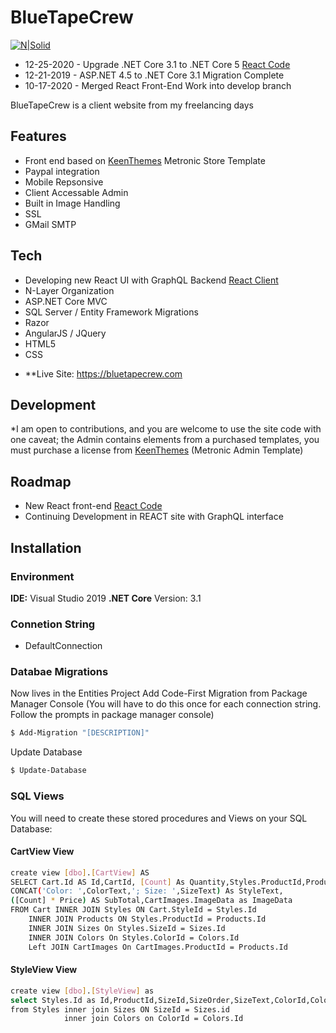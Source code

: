 # BlueTapeCrew

[![N|Solid](https://bluetapecrew.com/content/logo.png)](https://bluetapecrew.com)
- 12-25-2020 - Upgrade .NET Core 3.1 to .NET Core 5 [React Code](https://github.com/toddmillernyc/bluetapecrew/tree/develop/src/React.Site/ClientApp/src)
- 12-21-2019 - ASP.NET 4.5 to .NET Core 3.1 Migration Complete 
- 10-17-2020 - Merged React Front-End Work into develop branch

BlueTapeCrew is a client website from my freelancing days

## Features
  - Front end based on [KeenThemes] Metronic Store Template
  - Paypal integration
  - Mobile Repsonsive
  - Client Accessable Admin
  - Built in Image Handling
  - SSL
  - GMail SMTP
 
## Tech
- Developing new React UI with GraphQL Backend [React Client](https://github.com/toddmillernyc/bluetapecrew/tree/develop/src/React.Site/ClientApp/src)
- N-Layer Organization
- ASP.NET Core MVC
- SQL Server / Entity Framework Migrations
- Razor
- AngularJS / JQuery
- HTML5
- CSS

* **Live Site: https://bluetapecrew.com

## Development

*I am open to contributions, and you are welcome to use the site code with one caveat; the Admin contains elements from a purchased templates, you must purchase a license from [KeenThemes] (Metronic Admin Template)

## Roadmap
- New React front-end [React Code](https://github.com/toddmillernyc/bluetapecrew/tree/develop/src/React.Site/ClientApp/src)
- Continuing Development in REACT site with GraphQL interface

## Installation

### Environment
**IDE:** Visual Studio 2019
**.NET Core** Version: 3.1

### Connetion String
 - DefaultConnection

### Databae Migrations
Now lives in the Entities Project
Add Code-First Migration from Package Manager Console
(You will have to do this once for each connection string.  Follow the prompts in package manager console)
```sh
$ Add-Migration "[DESCRIPTION]"
```
Update Database
```sh
$ Update-Database
```

### SQL Views
You will need to create these stored procedures and Views on your SQL Database:
#### CartView View
```sh
create view [dbo].[CartView] AS
SELECT Cart.Id AS Id,CartId, [Count] As Quantity,Styles.ProductId,ProductName,LinkName,Price, StyleId,Colors.ColorText,Products.[Description],
CONCAT('Color: ',ColorText,'; Size: ',SizeText) As StyleText,
([Count] * Price) AS SubTotal,CartImages.ImageData as ImageData
FROM Cart INNER JOIN Styles ON Cart.StyleId = Styles.Id
	INNER JOIN Products ON Styles.ProductId = Products.Id
	INNER JOIN Sizes On Styles.SizeId = Sizes.Id
	INNER JOIN Colors On Styles.ColorId = Colors.Id
	Left JOIN CartImages On CartImages.ProductId = Products.Id
```
#### StyleView View
```sh
create view [dbo].[StyleView] as
select Styles.Id as Id,ProductId,SizeId,SizeOrder,SizeText,ColorId,ColorText,Price,SizeText + ' / ' + ColorText AS StyleText
from Styles inner join Sizes ON SizeId = Sizes.id
			inner join Colors on ColorId = Colors.Id
```

[KeenThemes]: <http://keenthemes.com/free-bootstrap-templates/fully-responsive-bootstrap-based-ecommerce-frontend-theme>
[Todd Miller]: <https://toddmiller.nyc>
[BlueTapeCrew]: <https://bluetapecrew.com>
